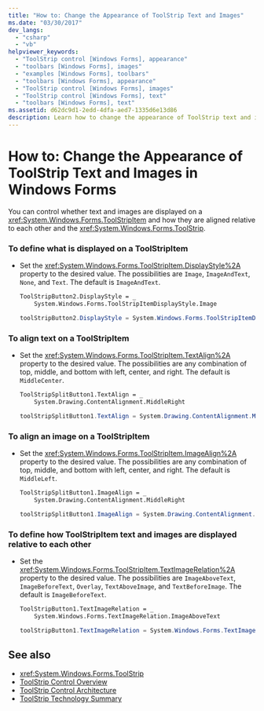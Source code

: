 ```yaml
---
title: "How to: Change the Appearance of ToolStrip Text and Images"
ms.date: "03/30/2017"
dev_langs: 
  - "csharp"
  - "vb"
helpviewer_keywords: 
  - "ToolStrip control [Windows Forms], appearance"
  - "toolbars [Windows Forms], images"
  - "examples [Windows Forms], toolbars"
  - "toolbars [Windows Forms], appearance"
  - "ToolStrip control [Windows Forms], images"
  - "ToolStrip control [Windows Forms], text"
  - "toolbars [Windows Forms], text"
ms.assetid: d62dc9d1-2edd-4dfa-aed7-1335d6e13d86
description: Learn how to change the appearance of ToolStrip text and images, as well as how they are displayed and aligned relative to each other, in Windows Forms.
---
```

# How to: Change the Appearance of ToolStrip Text and Images in Windows Forms

You can control whether text and images are displayed on a <xref:System.Windows.Forms.ToolStripItem> and how they are aligned relative to each other and the <xref:System.Windows.Forms.ToolStrip>.  
  
### To define what is displayed on a ToolStripItem  
  
- Set the <xref:System.Windows.Forms.ToolStripItem.DisplayStyle%2A> property to the desired value. The possibilities are `Image`, `ImageAndText`, `None`, and `Text`. The default is `ImageAndText`.  
  
    ```vb  
    ToolStripButton2.DisplayStyle = _  
        System.Windows.Forms.ToolStripItemDisplayStyle.Image  
    ```  
  
    ```csharp  
    toolStripButton2.DisplayStyle = System.Windows.Forms.ToolStripItemDisplayStyle.Image;  
    ```  
  
### To align text on a ToolStripItem  
  
- Set the <xref:System.Windows.Forms.ToolStripItem.TextAlign%2A> property to the desired value. The possibilities are any combination of top, middle, and bottom with left, center, and right. The default is `MiddleCenter`.  
  
    ```vb  
    ToolStripSplitButton1.TextAlign = _  
        System.Drawing.ContentAlignment.MiddleRight  
    ```  
  
    ```csharp  
    toolStripSplitButton1.TextAlign = System.Drawing.ContentAlignment.MiddleRight;  
    ```  
  
### To align an image on a ToolStripItem  
  
- Set the <xref:System.Windows.Forms.ToolStripItem.ImageAlign%2A> property to the desired value. The possibilities are any combination of top, middle, and bottom with left, center, and right. The default is `MiddleLeft`.  
  
    ```vb  
    ToolStripSplitButton1.ImageAlign = _  
        System.Drawing.ContentAlignment.MiddleRight  
    ```  
  
    ```csharp  
    toolStripSplitButton1.ImageAlign = System.Drawing.ContentAlignment.MiddleRight;  
    ```  
  
### To define how ToolStripItem text and images are displayed relative to each other  
  
- Set the <xref:System.Windows.Forms.ToolStripItem.TextImageRelation%2A> property to the desired value. The possibilities are `ImageAboveText`, `ImageBeforeText`, `Overlay`, `TextAboveImage`, and `TextBeforeImage`. The default is `ImageBeforeText`.  
  
    ```vb  
    ToolStripButton1.TextImageRelation = _  
        System.Windows.Forms.TextImageRelation.ImageAboveText  
    ```  
  
    ```csharp  
    toolStripButton1.TextImageRelation = System.Windows.Forms.TextImageRelation.ImageAboveText;  
    ```  
  
## See also

- <xref:System.Windows.Forms.ToolStrip>
- [ToolStrip Control Overview](toolstrip-control-overview-windows-forms.md)
- [ToolStrip Control Architecture](toolstrip-control-architecture.md)
- [ToolStrip Technology Summary](toolstrip-technology-summary.md)

